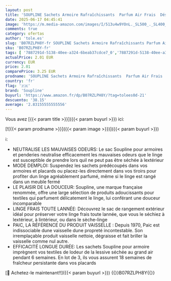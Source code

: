 ```yaml
---
layout: post
title: 'SOUPLINE Sachets Armoire Rafraîchissants  Parfum Air Frais  Désodorise et Parfume votre Linge Pendant 6 Semaines  Neutralise les Odeurs  1 Boîte avec 3 Sachets'
date: 2025-06-17 04:45:41
image: 'https://m.media-amazon.com/images/I/513u4w9YOnL._SL500_._SL400_.jpg'
comments: true
category: ofertas
author: 'tole.es'
slug: 'B07RZLPH8Y-fr SOUPLINE Sachets Armoire Rafraîchissants Parfum Air Frais...'
sku: 'B07RZLPH8Y-fr'
tags: [ '7887291d-5138-40ee-a324-6beab37cdce7_0','7887291d-5138-40ee-a324-6beab37cdce7_8401','Ameublement et décoration','Arborist Merchandising Root','Bébé et Puériculture','Cuisine et Maison','Décoration de la maison','Parfums dintérieur','Sachets parfumés','Self Service','Special Features Stores','soupline','🇫🇷', ]
actualPrice: 2.01 EUR
currency: EUR
price: 2.01
comparePrice: 3.25 EUR
prodname: 'SOUPLINE Sachets Armoire Rafraîchissants  Parfum Air Frais  Désodorise et Parfume votre Linge Pendant 6 Semaines  Neutralise les Odeurs  1 Boîte avec 3 Sachets'
country: 'fr'
flag: '🇫🇷'
brand: 'Soupline'
buyurl: 'https://www.amazon.fr/dp/B07RZLPH8Y/?tag=tolees0d-21'
descuento: '38.15'
average: '2.83155555555556'
---
```


Vous avez [{{< param title >}}]({{< param buyurl >}}) ici:

[![{{< param prodname >}}]({{< param image >}})]({{< param buyurl >}})

ℹ️:

- NEUTRALISE LES MAUVAISES ODEURS: Le sac Soupline pour armoires et penderies neutralise efficacement les mauvaises odeurs que le linge est susceptible de prendre lors quil ne peut pas être séchée à lextérieur
- MODE DEMPLOI: Suspendez les sachets prédécoupés dans vos armoires et placards ou placez-les directement dans vos tiroirs pour profiter dun linge agréablement parfumé, même si le linge est rangé dans un meuble fermé
- LE PLAISIR DE LA DOUCEUR: Soupline, une marque française renommée, offre une large sélection de produits adoucissants pour textiles qui parfument délicatement le linge, lui conférant une douceur incomparable
- LINGE FRAIS TOUTE LANNÉE: Découvrez le sac de rangement extérieur idéal pour préserver votre linge frais toute lannée, que vous le séchiez à lextérieur, à lintérieur, ou dans le sèche-linge
- PAIC, LA RÉFÉRENCE DU PRODUIT VAISSELLE : Depuis 1970, Paic est indissociable dune vaisselle dune propreté incontestable. Son irremplaçable produit vaisselle nettoie, dégraisse et fait briller la vaisselle comme nul autre.
- EFFICACITÉ LONGUE DURÉE: Les sachets Soupline pour armoire imprègnent vos textiles de lodeur de la lessive séchée au grand air pendant 6 semaines. En lot de 3, ils vous assurent 18 semaines de fraîcheur persistante dans vos placards

[🛒 Achetez-le maintenant!!]({{< param buyurl >}})
{{<world>}}B07RZLPH8Y{{</world>}}
